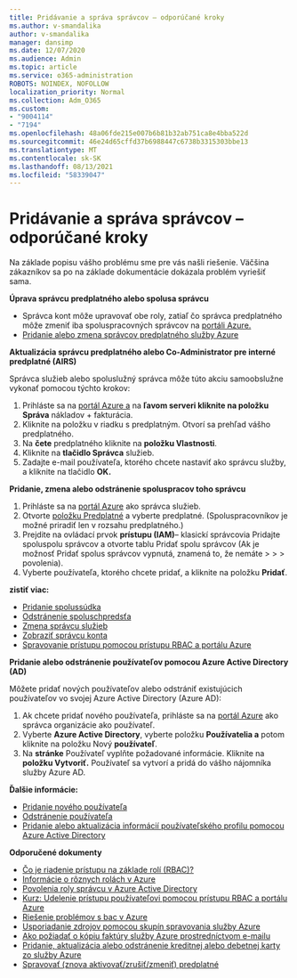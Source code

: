 ```yaml
---
title: Pridávanie a správa správcov – odporúčané kroky
ms.author: v-smandalika
author: v-smandalika
manager: dansimp
ms.date: 12/07/2020
ms.audience: Admin
ms.topic: article
ms.service: o365-administration
ROBOTS: NOINDEX, NOFOLLOW
localization_priority: Normal
ms.collection: Adm_O365
ms.custom:
- "9004114"
- "7194"
ms.openlocfilehash: 48a06fde215e007b6b81b32ab751ca8e4bba522d
ms.sourcegitcommit: 46e24d65cffd37b6988447c6738b3315303bbe13
ms.translationtype: MT
ms.contentlocale: sk-SK
ms.lasthandoff: 08/13/2021
ms.locfileid: "58339047"
---
```

# <a name="how-to-add-and-manage-administrators---recommended-steps"></a>Pridávanie a správa správcov – odporúčané kroky

Na základe popisu vášho problému sme pre vás našli riešenie. Väčšina zákazníkov sa po na základe dokumentácie dokázala problém vyriešiť sama.

**Úprava správcu predplatného alebo spolusa správcu**

- Správca kont môže upravovať obe roly, zatiaľ čo správca predplatného môže zmeniť iba spoluspracovných správcov na [portáli Azure.](https://ms.portal.azure.com/#home)
- [Pridanie alebo zmena správcov predplatného služby Azure](https://docs.microsoft.com/azure/cost-management-billing/manage/add-change-subscription-administrator)

**Aktualizácia správcu predplatného alebo Co-Administrator pre interné predplatné (AIRS)**

Správca služieb alebo spoluslužný správca môže túto akciu samoobslužne vykonať pomocou týchto krokov:

1. Prihláste sa na [portál Azure a](https://ms.portal.azure.com/#home) na **ľavom serveri kliknite na položku Správa** nákladov + fakturácia.
2. Kliknite na položku v riadku s predplatným. Otvorí sa prehľad vášho predplatného.
3. Na **čete** predplatného kliknite na **položku Vlastnosti**. 
4. Kliknite na **tlačidlo Správca** služieb.
5. Zadajte e-mail používateľa, ktorého chcete nastaviť ako správcu služby, a kliknite na tlačidlo **OK.**

**Pridanie, zmena alebo odstránenie spoluspracov toho správcu**

1. Prihláste sa na [portál Azure](https://ms.portal.azure.com/#home) ako správca služieb.
2. Otvorte [položku Predplatné](https://ms.portal.azure.com/#blade/Microsoft_Azure_Billing/SubscriptionsBlade) a vyberte predplatné. (Spoluspracovníkov je možné priradiť len v rozsahu predplatného.)
3. Prejdite na ovládací prvok **prístupu (IAM)**– klasickí správcovia Pridajte spoluspolu správcov a otvorte tablu Pridať spolu správcov (Ak je možnosť Pridať spolus správcov vypnutá, znamená to, že nemáte  >    >    >   povolenia). 
4. Vyberte používateľa, ktorého chcete pridať, a kliknite na položku **Pridať**.

**zistiť viac:**
- [Pridanie spolussúdka](https://docs.microsoft.com/azure/role-based-access-control/classic-administrators)
- [Odstránenie spoluschpredsťa](https://docs.microsoft.com/azure/role-based-access-control/classic-administrators)
- [Zmena správcu služieb](https://docs.microsoft.com/azure/role-based-access-control/classic-administrators)
- [Zobraziť správcu konta](https://docs.microsoft.com/azure/role-based-access-control/classic-administrators)
- [Spravovanie prístupu pomocou prístupu RBAC a portálu Azure](https://docs.microsoft.com/azure/role-based-access-control/role-assignments-portal)

**Pridanie alebo odstránenie používateľov pomocou Azure Active Directory (AD)**

Môžete pridať nových používateľov alebo odstrániť existujúcich používateľov vo svojej Azure Active Directory (Azure AD):

1. Ak chcete pridať nového používateľa, prihláste sa na [portál Azure](https://ms.portal.azure.com/#home) ako správca organizácie ako používateľ.
2. Vyberte **Azure Active Directory**, vyberte položku **Používatelia a** potom kliknite na položku Nový **používateľ**.
3. Na **stránke** Používateľ vyplňte požadované informácie. Kliknite na **položku Vytvoriť.** Používateľ sa vytvorí a pridá do vášho nájomníka služby Azure AD.

**Ďalšie informácie:**

- [Pridanie nového používateľa](https://docs.microsoft.com/azure/active-directory/fundamentals/add-users-azure-active-directory)
- [Odstránenie používateľa](https://docs.microsoft.com/azure/active-directory/fundamentals/add-users-azure-active-directory)
- [Pridanie alebo aktualizácia informácií používateľského profilu pomocou Azure Active Directory](https://docs.microsoft.com/azure/active-directory/fundamentals/active-directory-users-profile-azure-portal)

**Odporučené dokumenty**

- [Čo je riadenie prístupu na základe rolí (RBAC)?](https://docs.microsoft.com/azure/role-based-access-control/overview)
- [Informácie o rôznych rolách v Azure](https://docs.microsoft.com/azure/role-based-access-control/rbac-and-directory-admin-roles)
- [Povolenia roly správcu v Azure Active Directory](https://docs.microsoft.com/azure/active-directory/roles/permissions-reference)
- [Kurz: Udelenie prístupu používateľovi pomocou prístupu RBAC a portálu Azure](https://docs.microsoft.com/azure/role-based-access-control/quickstart-assign-role-user-portal)
- [Riešenie problémov s bac v Azure](https://docs.microsoft.com/azure/role-based-access-control/troubleshooting)
- [Usporiadanie zdrojov pomocou skupín spravovania služby Azure](https://docs.microsoft.com/azure/governance/management-groups/overview)
- [Ako požiadať o kópiu faktúry služby Azure prostredníctvom e-mailu](https://azure.microsoft.com/blog/azure-email-invoices/)
- [Pridanie, aktualizácia alebo odstránenie kreditnej alebo debetnej karty zo služby Azure](https://docs.microsoft.com/azure/cost-management-billing/manage/change-credit-card)
- [Spravovať (znova aktivovať/zrušiť/zmeniť) predplatné](https://docs.microsoft.com/azure/cost-management-billing/manage/subscription-disabled)



